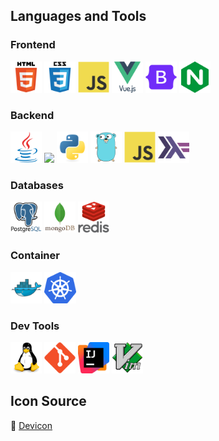 ## Languages and Tools

### Frontend
<code><img height="50" src="https://raw.githubusercontent.com/devicons/devicon/master/icons/html5/html5-original-wordmark.svg" /></code>
<code><img height="50" src="https://raw.githubusercontent.com/devicons/devicon/master/icons/css3/css3-original-wordmark.svg" /></code>
<code><img height="50" src="https://raw.githubusercontent.com/devicons/devicon/master/icons/javascript/javascript-original.svg" /></code>
<code><img height="50" src="https://raw.githubusercontent.com/devicons/devicon/master/icons/vuejs/vuejs-original-wordmark.svg" /></code>
<code><img height="50" src="https://raw.githubusercontent.com/devicons/devicon/master/icons/bootstrap/bootstrap-plain.svg" /></code>
<code><img height="50" src="https://raw.githubusercontent.com/devicons/devicon/master/icons/nginx/nginx-original.svg" /></code>

### Backend
<code><img height="50" src="https://raw.githubusercontent.com/devicons/devicon/master/icons/java/java-original.svg" /></code>
<code><img height="50" src="https://cdn.worldvectorlogo.com/logos/spring-3.svg" /></code>
<code><img height="50" src="https://raw.githubusercontent.com/devicons/devicon/master/icons/python/python-original.svg" /></code>
<code><img height="50" src="https://raw.githubusercontent.com/devicons/devicon/master/icons/go/go-original.svg" /></code>
<code><img height="50" src="https://raw.githubusercontent.com/devicons/devicon/master/icons/javascript/javascript-original.svg" /></code>
<code><img height="50" src="https://raw.githubusercontent.com/devicons/devicon/master/haskell/haskell-original.svg" /></code>

### Databases
<code><img height="50" src="https://raw.githubusercontent.com/devicons/devicon/master/icons/postgresql/postgresql-original-wordmark.svg" /></code>
<code><img height="50" src="https://raw.githubusercontent.com/devicons/devicon/master/icons/mongodb/mongodb-original-wordmark.svg" /></code>
<code><img height="50" src="https://raw.githubusercontent.com/devicons/devicon/master/icons/redis/redis-original-wordmark.svg" /></code>

### Container
<code><img height="50" src="https://raw.githubusercontent.com/devicons/devicon/master/icons/docker/docker-original.svg" /></code>
<code><img height="50" src="https://raw.githubusercontent.com/kubernetes/kubernetes/master/logo/logo.svg" /></code>


### Dev Tools
<code><img height="50" src="https://raw.githubusercontent.com/devicons/devicon/master/icons/linux/linux-original.svg" /></code>
<code><img height="50" src="https://raw.githubusercontent.com/devicons/devicon/master/icons/git/git-original.svg" /></code>
<code><img height="50" src="https://raw.githubusercontent.com/devicons/devicon/master/icons/intellij/intellij-original.svg" /></code>
<code><img height="50" src="https://raw.githubusercontent.com/devicons/devicon/master/icons/vim/vim-original.svg" /></code>


## Icon Source
 :art: [Devicon](https://github.com/devicons/devicon)
